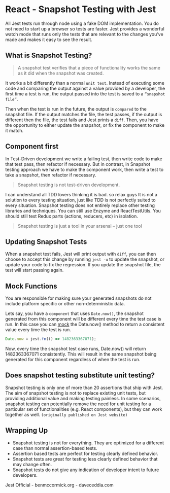 # React - Snapshot Testing with Jest

All Jest tests run through node using a fake DOM implementation. You do not need to start up a browser so tests are faster. Jest provides a wonderful watch mode that runs only the tests that are relevant to the changes you’ve made and makes it easy to see the result.

## What is Snapshot Testing?

> A snapshot test verifies that a piece of functionality works the same as it did when the snapshot was created.

It works a bit differently than a normal `unit test`. Instead of executing some code and comparing the output against a value provided by a developer, the first time a test is run, the output passed into the test is saved to a `“snapshot file”`.

Then when the test is run in the future, the output is `compared` to the snapshot file. If the output matches the file, the test passes, if the output is different then the file, the test fails and Jest prints a `diff`. Then, you have the opportunity to either update the snapshot, or fix the component to make it match.

## Component first

In Test-Driven development we write a failing test, then write code to make that test pass, then refactor if necessary. But in contrast, in Snapshot testing approach we have to make the component work, then write a test to take a snapshot, then refactor if necessary.

> Snapshot testing is not test-driven development.

I can understand all TDD lovers thinking it is bad. so relax guys It is not a solution to every testing situation, just like TDD is not perfectly suited to every situation. Snapshot testing does not entirely replace other testing libraries and techniques. You can still use Enzyme and ReactTestUtils. You should still test Redux parts (actions, reducers, etc) in isolation.

> Snapshot testing is just a tool in your arsenal – just one tool

## Updating Snapshot Tests

When a snapshot test fails, Jest will print output with `diff`, you can then choose to accept this change by running `jest -u` to update the snapshot, or update your code to fix the regression. If you update the snapshot file, the test will start passing again.

## Mock Functions

 You are responsible for making sure your generated snapshots do not include platform specific or other non-deterministic data.

 Lets say, you have a `component` that uses `Date.now()`, the snapshot generated from this component will be different every time the test case is run. In this case you can [mock](https://facebook.github.io/jest/docs/en/mock-functions.html) the Date.now() method to return a consistent value every time the test is run.

 ```js
 Date.now = jest.fn(() => 1482363367071);
 ```

 Now, every time the snapshot test case runs, Date.now() will return 1482363367071 consistently. This will result in the same snapshot being generated for this component regardless of when the test is run.

## Does snapshot testing substitute unit testing?

Snapshot testing is only one of more than 20 assertions that ship with Jest. The aim of snapshot testing is not to replace existing unit tests, but providing additional value and making testing painless. In some scenarios, snapshot testing can potentially remove the need for unit testing for a particular set of functionalities (e.g. React components), but they can work together as well. `(originally published on Jest website)`

## Wrapping Up

* Snapshot testing is not for everything. They are optimized for a different case than normal assertion-based tests.
* Assertion based tests are perfect for testing clearly defined behavior.
* Snapshot tests are great for testing less clearly defined behavior that may change often.
* Snapshot tests do not give any indication of developer intent to future developers.

Jest Official - benmccormick.org - daveceddia.com
